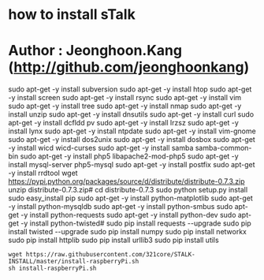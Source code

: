 # how to install sTalk
# Author : Jeonghoon.Kang (http://github.com/jeonghoonkang)
 sudo apt-get -y install subversion
 sudo apt-get -y install htop
 sudo apt-get -y install screen
 sudo apt-get -y install rsync
 sudo apt-get -y install vim
 sudo apt-get -y install tree
 sudo apt-get -y install nmap
 sudo apt-get -y install unzip
 sudo apt-get -y install dnsutils
 sudo apt-get -y install curl
 sudo apt-get -y install dcfldd pv
 sudo apt-get -y install lrzsz
 sudo apt-get -y install lynx
 sudo apt-get -y install ntpdate
 sudo apt-get -y install vim-gnome
 sudo apt-get -y install dos2unix
 sudo apt-get -y install dosbox
 sudo apt-get -y install wicd wicd-curses
 sudo apt-get -y install samba samba-common-bin
 sudo apt-get -y install php5 libapache2-mod-php5
 sudo apt-get -y install mysql-server php5-mysql
 sudo apt-get -y install postfix
 sudo apt-get -y install rrdtool
 wget https://pypi.python.org/packages/source/d/distribute/distribute-0.7.3.zip
 unzip distribute-0.7.3.zip# cd distribute-0.7.3
 sudo python setup.py install
 sudo easy_install pip
 sudo apt-get -y install python-matplotlib
 sudo apt-get -y install python-mysqldb
 sudo apt-get -y install python-smbus
 sudo apt-get -y install python-requests
 sudo apt-get -y install python-dev
 sudo apt-get -y install python-twisted# sudo pip install requests --upgrade
 sudo pip install twisted --upgrade
 sudo pip install numpy
 sudo pip install networkx
 sudo pip install httplib
 sudo pip install urllib3
 sudo pip install utils


```
wget https://raw.githubusercontent.com/321core/STALK-INSTALL/master/install-raspberryPi.sh
sh install-raspberryPi.sh
```


